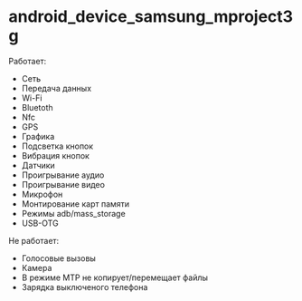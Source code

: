 # android_device_samsung_mproject3g
Работает:

- Сеть
- Передача данных
- Wi-Fi
- Bluetoth
- Nfc
- GPS
- Графика
- Подсветка кнопок
- Вибрация кнопок
- Датчики
- Проигрывание аудио
- Проигрывание видео
- Микрофон
- Монтирование карт памяти
- Режимы adb/mass_storage
- USB-OTG


Не работает:

- Голосовые вызовы
- Камера
- В режиме MTP не копирует/перемещает файлы
- Зарядка выключеного телефона
